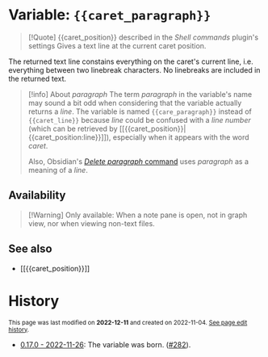 # Variable: `{{caret_paragraph}}`
> [!Quote] {{caret_position}} described in the *Shell commands* plugin's settings
> Gives a text line at the current caret position.

The returned text line constains everything on the caret's current line, i.e. everything between two linebreak characters. No linebreaks are included in the returned text.

> [!info] About _paragraph_
> The term _paragraph_ in the variable's name may sound a bit odd when considering that the variable actually returns a _line_. The variable is named `{{care_paragraph}}` instead of `{{caret_line}}` because _line_ could be confused with a _line number_ (which can be retrieved by [[{{caret_position}}|{{caret_position:line}}]]), especially when it appears with the word _caret_. 
>
> Also, Obsidian's [_Delete paragraph_ command](https://forum.obsidian.md/t/i-hope-there-is-a-hotkey-to-delete-a-whole-line/4213/2) uses _paragraph_ as a meaning of a _line_.

## Availability
> [!Warning] Only available:
> When a note pane is open, not in graph view, nor when viewing non-text files.

## See also
- [[{{caret_position}}]]

# History
<small>This page was last modified on <strong>2022-12-11</strong> and created on 2022-11-04. <a href="https://github.com/Taitava/obsidian-shellcommands-documentation/commits/main/./Variables/%7B%7Bcaret_paragraph%7D%7D.md">See page edit history</a>.</small>
- [0.17.0 - 2022-11-26](https://github.com/Taitava/obsidian-shellcommands/blob/main/CHANGELOG.md#0170---2022-11-26): The variable was born. ([#282](https://github.com/Taitava/obsidian-shellcommands/issues/282)).